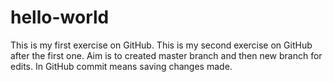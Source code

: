 # hello-world
This is my first exercise on GitHub.
This is my second exercise on GitHub after the first one. Aim is to created master branch and then new branch for edits. In GitHub commit means saving changes made.
